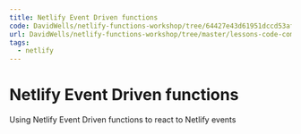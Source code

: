 ```yaml
---
title: Netlify Event Driven functions
code: DavidWells/netlify-functions-workshop/tree/64427e43d61951dccd53af5e335748f9a4e1b8df/lessons-code-complete/use-cases/9-event-driven-functions/functions
url: DavidWells/netlify-functions-workshop/tree/master/lessons-code-complete/use-cases/9-event-driven-functions
tags: 
  - netlify
---
```


# Netlify Event Driven functions

Using Netlify Event Driven functions to react to Netlify events
